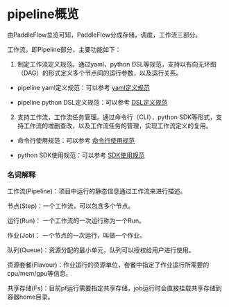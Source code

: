 # pipeline概览

由PaddleFlow总览可知，PaddleFlow分成存储，调度，工作流三部分。

工作流，即Pipeline部分，主要功能如下：

1. 制定工作流定义规范。通过yaml，python DSL等规范，支持以有向无环图（DAG）的形式定义多个节点间的运行参数，以及运行关系。

- pipeline yaml定义规范：可以参考 [yaml定义规范]

- pipeline python DSL定义规范：可以参考 [DSL定义规范]

2. 支持工作流，工作流任务管理。通过命令行（CLI），python SDK等形式，支持工作流的增删查改，以及工作流任务的管理，实现工作流定义的复用。

- 命令行使用规范：可以参考 [命令行使用规范]

- python SDK使用规范：可以参考 [SDK使用规范]


### 名词解释

工作流(Pipeline)：项目中运行的静态信息通过工作流来进行描述。

节点(Step)：一个工作流，可以包含多个节点。

运行(Run)： 一个工作流的一次运行称为一个Run。

作业(Job)： 一个节点的一次运行，叫做一个作业。

队列(Queue)：资源分配的最小单元，队列可以授权给用户进行使用。

资源套餐(Flavour)：作业运行的资源单位，套餐中指定了作业运行所需要的cpu/mem/gpu等信息。

共享存储(Fs)：目前pf运行需要指定共享存储，job运行时会直接挂载共享存储到容器home目录。


[yaml定义规范]: https://github.com/Mo-Xianyuan/PaddleFlow/tree/docs/docs/zh_cn/reference/pipeline/yaml%20definition
[DSL定义规范]: https://github.com/Mo-Xianyuan/PaddleFlow/tree/docs/docs/zh_cn/reference/pipeline/yaml%20definition
[命令行使用规范]: https://github.com/Mo-Xianyuan/PaddleFlow/blob/docs/docs/zh_cn/reference/client_command_reference.md
[SDK使用规范]: https://github.com/Mo-Xianyuan/PaddleFlow/blob/docs/docs/zh_cn/reference/sdk_reference.md

